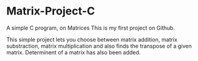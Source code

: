 # Matrix-Project-C
A simple C program, on Matrices
This is my first project on Github.

This simple project lets you choose between matrix addition, matrix substraction,
matrix multiplication and also finds the transpose of a given matrix.
Determinent of a matrix has also been added.
